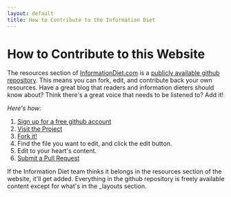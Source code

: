 ```yaml
---
layout: default
title: How to Contribute to the Information Diet
---
```

# How to Contribute to this Website
The resources section of [InformationDiet.com](http://informationdiet.com) is a [publicly available github repository](https://github.com/cjoh/informationdiet/tree/gh-pages). This means you can fork, edit, and contribute back your own resources. Have a great blog that readers and information dieters should know about? Think there's a great voice that needs to be listened to? Add it!

*Here's how:*

1. [Sign up for a free github account](https://github.com/signup/free)
2. [Visit the Project](https://github.com/cjoh/informationdiet/tree/gh-pages)
3. [Fork it!](https://github.com/cjoh/informationdiet/fork)
4. Find the file you want to edit, and click the edit button.
5. Edit to your heart's content.
6. [Submit a Pull Request](https://github.com/cjoh/informationdiet/pull/new/gh-pages)

If the Information Diet team thinks it belongs in the resources section of the website, it'll get added. Everything in the github repository is freely available content except for what's in the _layouts section.